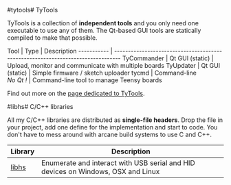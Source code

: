 <!-- Title: Home
     Created: 2017-01-15 -->

#tytools# TyTools

TyTools is a collection of **independent tools** and you only need one executable to use
any of them. The Qt-based GUI tools are statically compiled to make that possible.

Tool        | Type                      | Description
----------- | --------------------------------------------------------------------------------
TyCommander | Qt GUI (static)           | Upload, monitor and communicate with multiple boards
TyUpdater   | Qt GUI (static)           | Simple firmware / sketch uploader
tycmd       | Command-line<br>_No Qt !_ | Command-line tool to manage Teensy boards

Find out more on the [page dedicated to TyTools](tytools).

#libhs# C/C++ libraries

All my C/C++ libraries are distributed as **single-file headers**. Drop the file in your project,
add one define for the implementation and start to code. You don't have to mess around with arcane
build systems to use C and C++.

Library          | Description
---------------- | --------------------------------------------------------------------------------
[libhs](libhs)   | Enumerate and interact with USB serial and HID devices on Windows, OSX and Linux
